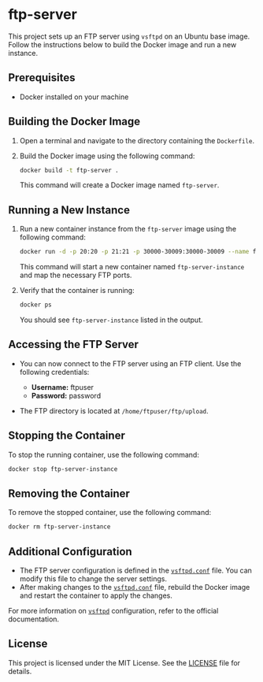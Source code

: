 # ftp-server

This project sets up an FTP server using `vsftpd` on an Ubuntu base image. Follow the instructions below to build the Docker image and run a new instance.

## Prerequisites

- Docker installed on your machine

## Building the Docker Image

1. Open a terminal and navigate to the directory containing the `Dockerfile`.

2. Build the Docker image using the following command:

    ```sh
    docker build -t ftp-server .
    ```

    This command will create a Docker image named `ftp-server`.

## Running a New Instance

1. Run a new container instance from the `ftp-server` image using the following command:

    ```sh
    docker run -d -p 20:20 -p 21:21 -p 30000-30009:30000-30009 --name ftp-server-instance ftp-server
    ```

    This command will start a new container named `ftp-server-instance` and map the necessary FTP ports.

2. Verify that the container is running:

    ```sh
    docker ps
    ```

    You should see `ftp-server-instance` listed in the output.

## Accessing the FTP Server

- You can now connect to the FTP server using an FTP client. Use the following credentials:

    - **Username:** ftpuser
    - **Password:** password

- The FTP directory is located at `/home/ftpuser/ftp/upload`.

## Stopping the Container

To stop the running container, use the following command:

```sh
docker stop ftp-server-instance
```

## Removing the Container

To remove the stopped container, use the following command:

```sh
docker rm ftp-server-instance
```

## Additional Configuration

- The FTP server configuration is defined in the [`vsftpd.conf`](vsftpd.conf) file. You can modify this file to change the server settings.
- After making changes to the [`vsftpd.conf`](vsftpd.conf) file, rebuild the Docker image and restart the container to apply the changes.

For more information on [`vsftpd`](https://security.appspot.com/vsftpd.html) configuration, refer to the official documentation.

## License

This project is licensed under the MIT License. See the [LICENSE](LICENSE) file for details.